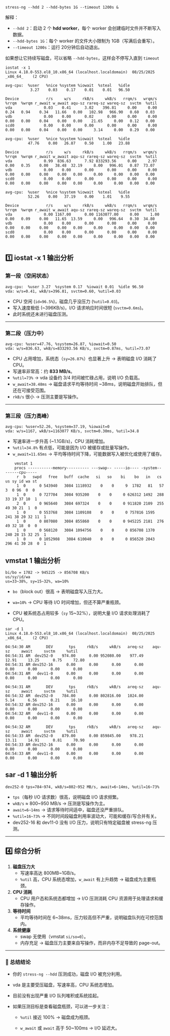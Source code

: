 

```
stress-ng --hdd 2 --hdd-bytes 1G --timeout 1200s &

```

解释：

- `--hdd 2`：启动 2 个 **hdd worker**，每个 worker 会创建临时文件并不断写入数据。
- `--hdd-bytes 1G`：每个 worker 的文件大小限制为 1GB（写满后会重写）。
- `--timeout 1200s`：运行 20分钟后自动退出。

如果想让它持续写磁盘，可以省略 `--hdd-bytes`，这样会不停写入直到 `timeout`



```
iostat -x 1
Linux 4.18.0-553.el8_10.x86_64 (localhost.localdomain) 	08/25/2025 	_x86_64_	(2 CPU)

avg-cpu:  %user   %nice %system %iowait  %steal   %idle
           3.27    0.03    0.17    0.01    0.01   96.50

Device            r/s     w/s     rkB/s     wkB/s   rrqm/s   wrqm/s  %rrqm  %wrqm r_await w_await aqu-sz rareq-sz wareq-sz  svctm  %util
vda              0.03    0.41      3.02    396.81     0.00     0.00   0.24   0.94    0.34   11.66   0.00   102.98   966.90   0.60   0.03
vdb              0.00    0.00      0.02      0.00     0.00     0.00   0.00   0.00    0.04    0.00   0.00    21.65     0.00   0.12   0.00
scd0             0.00    0.00      0.00      0.00     0.00     0.00   0.00   0.00    0.04    0.00   0.00     3.14     0.00   0.29   0.00

avg-cpu:  %user   %nice %system %iowait  %steal   %idle
          47.76    0.00   26.87    0.50    1.00   23.88

Device            r/s     w/s     rkB/s     wkB/s   rrqm/s   wrqm/s  %rrqm  %wrqm r_await w_await aqu-sz rareq-sz wareq-sz  svctm  %util
vda              0.99  836.63      7.92 833293.56     0.00     2.97   0.00   0.35    0.00   38.48  32.19     8.00   996.01   0.87  73.07
vdb              0.00    0.00      0.00      0.00     0.00     0.00   0.00   0.00    0.00    0.00   0.00     0.00     0.00   0.00   0.00
scd0             0.00    0.00      0.00      0.00     0.00     0.00   0.00   0.00    0.00    0.00   0.00     0.00     0.00   0.00   0.00

avg-cpu:  %user   %nice %system %iowait  %steal   %idle
          52.26    0.00   37.19    0.00    1.01    9.55

Device            r/s     w/s     rkB/s     wkB/s   rrqm/s   wrqm/s  %rrqm  %wrqm r_await w_await aqu-sz rareq-sz wareq-sz  svctm  %util
vda              0.00 1167.00      0.00 1163077.00     0.00     1.00   0.00   0.09    0.00   11.65  13.59     0.00   996.64   0.30  34.80
vdb              0.00    0.00      0.00      0.00     0.00     0.00   0.00   0.00    0.00    0.00   0.00     0.00     0.00   0.00   0.00
scd0             0.00    0.00      0.00      0.00     0.00     0.00   0.00   0.00    0.00    0.00   0.00     0.00     0.00   0.00   0.00


```



## 1️⃣ iostat -x 1 输出分析

### 第一段（空闲状态）

```
avg-cpu:  %user 3.27  %system 0.17  %iowait 0.01  %idle 96.50
vda: w/s=0.41, wkB/s=396.81, svctm=0.60, %util=0.03
```

- CPU 空闲 (`id=96.5%`)，磁盘几乎没压力 (`%util=0.03`)。
- 写入速度极低 (~396KB/s)，I/O 请求响应时间很短 (`svctm=0.6ms`)。
- 此时系统还未进行磁盘压测。

------

### 第二段（压力中）

```
avg-cpu: %user=47.76, %system=26.87, %iowait=0.50
vda: w/s=836.63, wkB/s=833293.56 KB/s, svctm=0.87ms, %util=73.07
```

- CPU 占用增加，系统态（`sy=26.87%`）也显著上升 → 表明磁盘 I/O 消耗了 CPU。
- 写速率非常高：约 **833 MB/s**。
- `%util=73%` → vda 设备约 3/4 时间被忙碌占用，说明 I/O 负载高。
- `w_await=38.48ms` → 磁盘请求平均等待时间 ~38ms，说明磁盘开始排队，但还在可接受范围。
- `rkB/s` 很小 → 压测主要是写操作。

------

### 第三段（压力高峰）

```
avg-cpu: %user=52.26, %system=37.19, %iowait=0
vda: w/s=1167, wkB/s=1163077 KB/s, svctm=0.30ms, %util=34.8
```

- 写速率进一步升高 (~1.1GB/s)，CPU 消耗增加。
- `%util=34.8%` 有点低，可能是因为 I/O 被缓存或批量写操作。
- `w_await=11.65ms` → 平均等待时间下降，可能数据写入被优化或使用了缓存。



```
    vmstat 1
    procs -----------memory---------- ---swap-- -----io---- -system-- ------cpu-----
     r  b   swpd   free   buff  cache   si   so    bi    bo   in   cs us sy id wa st
     1  0      0 543940   3084 1118932    0    0     9  1782   81   57  3  0 96  0  0
     1  0      0 727704   3084 935200    0    0     0 626312 1492  288 33 19 37 10  1
     2  0      0 965640   3084 697324    0    0     0 911820 2109  255 49 30 21  1  0
     1  0      0 553768   3084 1109108    0    0     0 757816 1595  241 38 20 32 11  1
     1  0      0 807080   3084 855860    0    0     0 945225 2181  276 49 32 18  0  0
     1  0      0 568120   3084 1094756    0    0     0 856708 1370  240 28 15 32 25  1
     1  0      0 1052908   3084 610040    0    0     0 856520 2043  296 41 30 28  0  1
```



## vmstat 1 输出分析

```
bi/bo = 1782 -> 945225 -> 856708 KB/s
us/sy/id/wa
us=33~38%, sy=15~32%, wa=10%
```

- `bo`（block out）很高 → 表明磁盘写入压力大。

- `wa=10%` → CPU 等待 I/O 时间增加，但还不算严重瓶颈。

- CPU 被系统态占用较多（`sy` 15~32%），说明大量 I/O 请求处理消耗了 CPU。

  

```
sar -d 1
Linux 4.18.0-553.el8_10.x86_64 (localhost.localdomain) 	08/25/2025 	_x86_64_	(2 CPU)

04:54:30 AM       DEV       tps     rkB/s     wkB/s   areq-sz    aqu-sz     await     svctm     %util
04:54:31 AM  dev252-0    974.00      0.00 952080.00    977.49     12.91     13.25      0.75     72.80
04:54:31 AM dev252-16      0.00      0.00      0.00      0.00      0.00      0.00      0.00      0.00
04:54:31 AM   dev11-0      0.00      0.00      0.00      0.00      0.00      0.00      0.00      0.00

04:54:31 AM       DEV       tps     rkB/s     wkB/s   areq-sz    aqu-sz     await     svctm     %util
04:54:32 AM  dev252-0    784.00      0.00 802816.00   1024.00      5.14      6.56      0.21     16.10
04:54:32 AM dev252-16      0.00      0.00      0.00      0.00      0.00      0.00      0.00      0.00
04:54:32 AM   dev11-0      0.00      0.00      0.00      0.00      0.00      0.00      0.00      0.00

04:54:32 AM       DEV       tps     rkB/s     wkB/s   areq-sz    aqu-sz     await     svctm     %util
04:54:33 AM  dev252-0    879.00      0.00 859845.00    978.21     13.11     14.91      0.81     70.90
04:54:33 AM dev252-16      0.00      0.00      0.00      0.00      0.00      0.00      0.00      0.00
04:54:33 AM   dev11-0      0.00      0.00      0.00      0.00      0.00      0.00      0.00      0.00

```

## sar -d 1 输出分析

```
dev252-0 tps=784~974, wkB/s=802~952 MB/s, await=6~14ms, %util=16~73%
```

- `tps`（每秒 I/O 请求数）很高，说明磁盘 I/O 请求频繁。
- `wkB/s` ≈ 800~950 MB/s → 压测是写操作为主。
- `await=6~14ms` → 请求等待时间适中，磁盘还没严重排队。
- `%util=16~73%` → 不同时间段磁盘利用率波动大，可能和缓存/写合并有关。
- dev252-16 和 dev11-0 没有 I/O 压力，说明只有特定磁盘被 stress-ng 压测。

------

## 4️⃣ 综合分析

1. **磁盘压力大**
   - 写速率高达 800MB~1GB/s。
   - `%util` 高，CPU 系统态增加，`w_await` 有上升趋势 → 磁盘成为主要瓶颈。
2. **CPU 消耗**
   - CPU 用户态和系统态都增加 → I/O 压测消耗 CPU 资源用于处理请求和缓存操作。
3. **等待时间**
   - 平均等待时间在 6~38ms，压力较高但不严重，说明磁盘队列在可控范围内。
4. **系统健康**
   - swap 无使用（vmstat `si/so=0`）。
   - 内存充足 → 磁盘压力主要来自写操作，而非内存不足导致的 page-out。

------

### 🔹 总结结论

- 你的 `stress-ng --hdd` 压测成功，磁盘 I/O 被充分利用。

- vda 是主要受压磁盘，写速率高，CPU 系统态增加。

- 目前没有出现严重 I/O 队列堆积或系统挂起。

- 如果压测目标是查看磁盘瓶颈，可以进一步关注：

  - `%util` 接近 100% → 磁盘成为瓶颈。

  - `w_await` 或 `await` 高于 50~100ms → I/O 延迟大。

    
